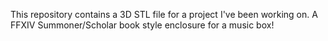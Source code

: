 This repository contains a 3D STL file for a project I've been working on.
A FFXIV Summoner/Scholar book style enclosure for a music box!